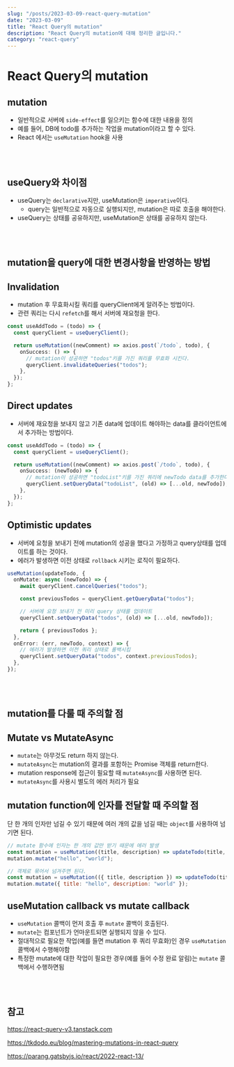 ```yaml
---
slug: "/posts/2023-03-09-react-query-mutation"
date: "2023-03-09"
title: "React Query의 mutation"
description: "React Query의 mutation에 대해 정리한 글입니다."
category: "react-query"
---
```


# React Query의 mutation

## mutation

- 일반적으로 서버에 `side-effect`를 일으키는 함수에 대한 내용을 정의
- 예를 들어, DB에 todo를 추가하는 작업을 mutation이라고 할 수 있다.
- React 에서는 `useMutation` hook을 사용

<br/>
<br/>

## useQuery와 차이점

- useQuery는 `declarative`지만, useMutation은 `imperative`이다.
  - query는 일반적으로 자동으로 실행되지만, mutation은 따로 호출을 해야한다.
- useQuery는 상태를 공유하지만, useMutation은 상태를 공유하지 않는다.

<br/>
<br/>

## mutation을 query에 대한 변경사항을 반영하는 방법

## Invalidation

- mutation 후 무효화시킬 쿼리를 queryClient에게 알려주는 방법이다.
- 관련 쿼리는 다시 `refetch`를 해서 서버에 재요청을 한다.

```typescript
const useAddTodo = (todo) => {
  const queryClient = useQueryClient();

  return useMutation((newComment) => axios.post(`/todo`, todo), {
    onSuccess: () => {
      // mutation이 성공하면 "todos"키를 가진 쿼리를 무효화 시킨다.
      queryClient.invalidateQueries("todos");
    },
  });
};
```

## Direct updates

- 서버에 재요청을 보내지 않고 기존 data에 업데이트 해야하는 data를 클라이언트에서 추가하는 방법이다.

```typescript
const useAddTodo = (todo) => {
  const queryClient = useQueryClient();

  return useMutation((newComment) => axios.post(`/todo`, todo), {
    onSuccess: (newTodo) => {
      // mutation이 성공하면 "todoList"키를 가진 쿼리에 newTodo data를 추가한다.
      queryClient.setQueryData("todoList", (old) => [...old, newTodo]);
    },
  });
};
```

## Optimistic updates

- 서버에 요청을 보내기 전에 mutation의 성공을 했다고 가정하고 query상태를 업데이트를 하는 것이다.
- 에러가 발생하면 이전 상태로 `rollback` 시키는 로직이 필요하다.

```typescript
useMutation(updateTodo, {
  onMutate: async (newTodo) => {
    await queryClient.cancelQueries("todos");

    const previousTodos = queryClient.getQueryData("todos");

    // 서버에 요청 보내기 전 미리 query 상태를 업데이트
    queryClient.setQueryData("todos", (old) => [...old, newTodo]);

    return { previousTodos };
  },
  onError: (err, newTodo, context) => {
    // 에러가 발생하면 이전 쿼리 상태로 롤백시킴
    queryClient.setQueryData("todos", context.previousTodos);
  },
});
```

<br/>
<br/>

## mutation를 다룰 때 주의할 점

## Mutate vs MutateAsync

- `mutate`는 아무것도 return 하지 않는다.
- `mutateAsync`는 mutation의 결과를 포함하는 Promise 객체를 return한다.
- mutation response에 접근이 필요할 때 `mutateAsync`를 사용하면 된다.
- `mutateAsync`를 사용시 별도의 에러 처리가 필요

## mutation function에 인자를 전달할 때 주의할 점

단 한 개의 인자만 넘길 수 있기 때문에 여러 개의 값을 넘길 때는 `object`를 사용하여 넘기면 된다.

```javascript
// mutate 함수에 인자는 한 개의 값만 받기 때문에 에러 발생
const mutation = useMutation((title, description) => updateTodo(title, description));
mutation.mutate("hello", "world");

// 객체로 묶어서 넘겨주면 된다.
const mutation = useMutation(({ title, description }) => updateTodo(title, description));
mutation.mutate({ title: "hello", description: "world" });
```

## useMutation callback vs mutate callback

- `useMutation` 콜백이 먼저 호출 후 `mutate` 콜백이 호출된다.
- `mutate`는 컴포넌트가 언마운트되면 실행되지 않을 수 있다.
- 절대적으로 필요한 작업(예를 들면 mutation 후 쿼리 무효화)인 경우 `useMutation` 콜백에서 수행해야함
- 특정한 mutate에 대한 작업이 필요한 경우(예를 들어 수정 완료 알림)는 `mutate` 콜백에서 수행하면됨

<br/>
<br/>

## 참고

https://react-query-v3.tanstack.com

https://tkdodo.eu/blog/mastering-mutations-in-react-query

https://parang.gatsbyjs.io/react/2022-react-13/
